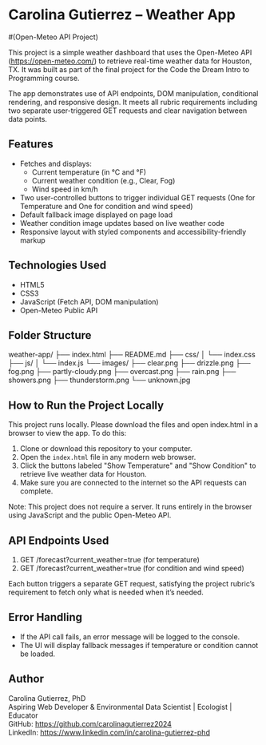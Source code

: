 # Carolina Gutierrez – Weather App 
#(Open-Meteo API Project)

This project is a simple weather dashboard that uses the Open-Meteo API (https://open-meteo.com/) to retrieve real-time weather data for Houston, TX. It was built as part of the final project for the Code the Dream Intro to Programming course.

The app demonstrates use of API endpoints, DOM manipulation, conditional rendering, and responsive design. It meets all rubric requirements including two separate user-triggered GET requests and clear navigation between data points.

## Features

- Fetches and displays:
  - Current temperature (in °C and °F)
  - Current weather condition (e.g., Clear, Fog)
  - Wind speed in km/h
- Two user-controlled buttons to trigger individual GET requests (One for Temperature and One for condition and wind speed)
- Default fallback image displayed on page load
- Weather condition image updates based on live weather code
- Responsive layout with styled components and accessibility-friendly markup

## Technologies Used

- HTML5
- CSS3
- JavaScript (Fetch API, DOM manipulation)
- Open-Meteo Public API

## Folder Structure
weather-app/
├── index.html
├── README.md
├── css/
│ └── index.css
├── js/
│ └── index.js
└── images/
├── clear.png
├── drizzle.png
├── fog.png
├── partly-cloudy.png
├── overcast.png
├── rain.png
├── showers.png
├── thunderstorm.png
└── unknown.jpg


## How to Run the Project Locally
This project runs locally. Please download the files and open index.html in a browser to view the app. To do this:
1. Clone or download this repository to your computer.
2. Open the `index.html` file in any modern web browser.
3. Click the buttons labeled "Show Temperature" and "Show Condition" to retrieve live weather data for Houston.
4. Make sure you are connected to the internet so the API requests can complete.

Note: This project does not require a server. It runs entirely in the browser using JavaScript and the public Open-Meteo API.

## API Endpoints Used

1. GET /forecast?current_weather=true (for temperature)  
2. GET /forecast?current_weather=true (for condition and wind speed)

Each button triggers a separate GET request, satisfying the project rubric’s requirement to fetch only what is needed when it’s needed.

## Error Handling

- If the API call fails, an error message will be logged to the console.
- The UI will display fallback messages if temperature or condition cannot be loaded.

## Author

Carolina Gutierrez, PhD  
Aspiring Web Developer & Environmental Data Scientist | Ecologist | Educator  
GitHub: https://github.com/carolinagutierrez2024  
LinkedIn: https://www.linkedin.com/in/carolina-gutierrez-phd

